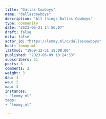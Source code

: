 ```yaml
---
title: "Dallas Cowboys" 
name: "dallascowboys"
description: "All things Dallas Cowboys"
type: community
date: "2023-06-21 14:56:07"
draft: false
nsfw: false
actor_id: "https://lemmy.ml/c/dallascowboys"
host: lemmy.ml
lastmod: "1969-12-31 19:00:00"
published: "2023-06-09 13:24:53"
subscribers: 21
posts: 3
comments: 2
weight: 3
dau: 1
wau: 2
mau: 3
instances:
- "lemmy_ml"
tags: 
- "lemmy_ml"

---
```

